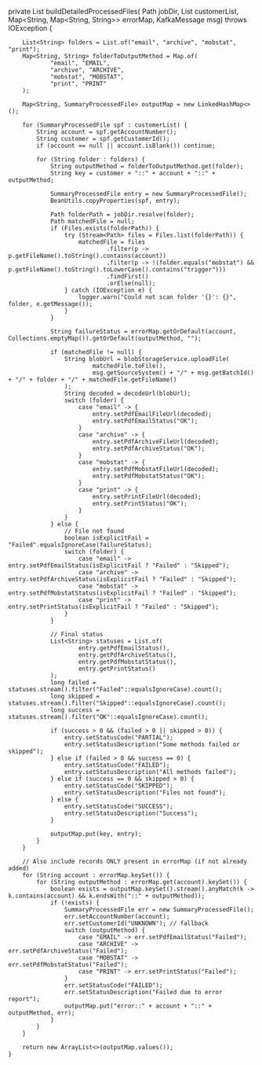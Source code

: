  private List<SummaryProcessedFile> buildDetailedProcessedFiles(
            Path jobDir,
            List<SummaryProcessedFile> customerList,
            Map<String, Map<String, String>> errorMap,
            KafkaMessage msg) throws IOException {

        List<String> folders = List.of("email", "archive", "mobstat", "print");
        Map<String, String> folderToOutputMethod = Map.of(
                "email", "EMAIL",
                "archive", "ARCHIVE",
                "mobstat", "MOBSTAT",
                "print", "PRINT"
        );

        Map<String, SummaryProcessedFile> outputMap = new LinkedHashMap<>();

        for (SummaryProcessedFile spf : customerList) {
            String account = spf.getAccountNumber();
            String customer = spf.getCustomerId();
            if (account == null || account.isBlank()) continue;

            for (String folder : folders) {
                String outputMethod = folderToOutputMethod.get(folder);
                String key = customer + "::" + account + "::" + outputMethod;

                SummaryProcessedFile entry = new SummaryProcessedFile();
                BeanUtils.copyProperties(spf, entry);

                Path folderPath = jobDir.resolve(folder);
                Path matchedFile = null;
                if (Files.exists(folderPath)) {
                    try (Stream<Path> files = Files.list(folderPath)) {
                        matchedFile = files
                                .filter(p -> p.getFileName().toString().contains(account))
                                .filter(p -> !(folder.equals("mobstat") && p.getFileName().toString().toLowerCase().contains("trigger")))
                                .findFirst()
                                .orElse(null);
                    } catch (IOException e) {
                        logger.warn("Could not scan folder '{}': {}", folder, e.getMessage());
                    }
                }

                String failureStatus = errorMap.getOrDefault(account, Collections.emptyMap()).getOrDefault(outputMethod, "");

                if (matchedFile != null) {
                    String blobUrl = blobStorageService.uploadFile(
                            matchedFile.toFile(),
                            msg.getSourceSystem() + "/" + msg.getBatchId() + "/" + folder + "/" + matchedFile.getFileName()
                    );
                    String decoded = decodeUrl(blobUrl);
                    switch (folder) {
                        case "email" -> {
                            entry.setPdfEmailFileUrl(decoded);
                            entry.setPdfEmailStatus("OK");
                        }
                        case "archive" -> {
                            entry.setPdfArchiveFileUrl(decoded);
                            entry.setPdfArchiveStatus("OK");
                        }
                        case "mobstat" -> {
                            entry.setPdfMobstatFileUrl(decoded);
                            entry.setPdfMobstatStatus("OK");
                        }
                        case "print" -> {
                            entry.setPrintFileUrl(decoded);
                            entry.setPrintStatus("OK");
                        }
                    }
                } else {
                    // File not found
                    boolean isExplicitFail = "Failed".equalsIgnoreCase(failureStatus);
                    switch (folder) {
                        case "email" -> entry.setPdfEmailStatus(isExplicitFail ? "Failed" : "Skipped");
                        case "archive" -> entry.setPdfArchiveStatus(isExplicitFail ? "Failed" : "Skipped");
                        case "mobstat" -> entry.setPdfMobstatStatus(isExplicitFail ? "Failed" : "Skipped");
                        case "print" -> entry.setPrintStatus(isExplicitFail ? "Failed" : "Skipped");
                    }
                }

                // Final status
                List<String> statuses = List.of(
                        entry.getPdfEmailStatus(),
                        entry.getPdfArchiveStatus(),
                        entry.getPdfMobstatStatus(),
                        entry.getPrintStatus()
                );
                long failed = statuses.stream().filter("Failed"::equalsIgnoreCase).count();
                long skipped = statuses.stream().filter("Skipped"::equalsIgnoreCase).count();
                long success = statuses.stream().filter("OK"::equalsIgnoreCase).count();

                if (success > 0 && (failed > 0 || skipped > 0)) {
                    entry.setStatusCode("PARTIAL");
                    entry.setStatusDescription("Some methods failed or skipped");
                } else if (failed > 0 && success == 0) {
                    entry.setStatusCode("FAILED");
                    entry.setStatusDescription("All methods failed");
                } else if (success == 0 && skipped > 0) {
                    entry.setStatusCode("SKIPPED");
                    entry.setStatusDescription("Files not found");
                } else {
                    entry.setStatusCode("SUCCESS");
                    entry.setStatusDescription("Success");
                }

                outputMap.put(key, entry);
            }
        }

        // Also include records ONLY present in errorMap (if not already added)
        for (String account : errorMap.keySet()) {
            for (String outputMethod : errorMap.get(account).keySet()) {
                boolean exists = outputMap.keySet().stream().anyMatch(k -> k.contains(account) && k.endsWith("::" + outputMethod));
                if (!exists) {
                    SummaryProcessedFile err = new SummaryProcessedFile();
                    err.setAccountNumber(account);
                    err.setCustomerId("UNKNOWN"); // fallback
                    switch (outputMethod) {
                        case "EMAIL" -> err.setPdfEmailStatus("Failed");
                        case "ARCHIVE" -> err.setPdfArchiveStatus("Failed");
                        case "MOBSTAT" -> err.setPdfMobstatStatus("Failed");
                        case "PRINT" -> err.setPrintStatus("Failed");
                    }
                    err.setStatusCode("FAILED");
                    err.setStatusDescription("Failed due to error report");
                    outputMap.put("error::" + account + "::" + outputMethod, err);
                }
            }
        }

        return new ArrayList<>(outputMap.values());
    }
